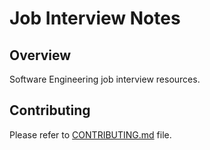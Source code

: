 # Job Interview Notes

## Overview

Software Engineering job interview resources.

## Contributing

Please refer to [CONTRIBUTING.md](../CONTRIBUTING.md) file.

